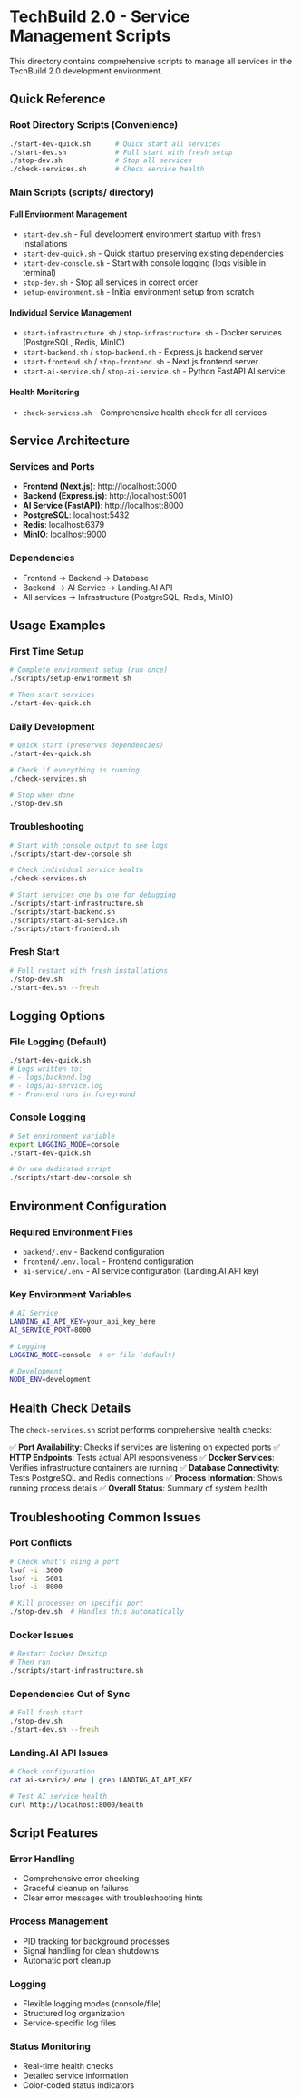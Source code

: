 # TechBuild 2.0 - Service Management Scripts

This directory contains comprehensive scripts to manage all services in the TechBuild 2.0 development environment.

## Quick Reference

### Root Directory Scripts (Convenience)
```bash
./start-dev-quick.sh      # Quick start all services
./start-dev.sh            # Full start with fresh setup
./stop-dev.sh             # Stop all services
./check-services.sh       # Check service health
```

### Main Scripts (scripts/ directory)

#### Full Environment Management
- `start-dev.sh` - Full development environment startup with fresh installations
- `start-dev-quick.sh` - Quick startup preserving existing dependencies
- `start-dev-console.sh` - Start with console logging (logs visible in terminal)
- `stop-dev.sh` - Stop all services in correct order
- `setup-environment.sh` - Initial environment setup from scratch

#### Individual Service Management
- `start-infrastructure.sh` / `stop-infrastructure.sh` - Docker services (PostgreSQL, Redis, MinIO)
- `start-backend.sh` / `stop-backend.sh` - Express.js backend server
- `start-frontend.sh` / `stop-frontend.sh` - Next.js frontend server
- `start-ai-service.sh` / `stop-ai-service.sh` - Python FastAPI AI service

#### Health Monitoring
- `check-services.sh` - Comprehensive health check for all services

## Service Architecture

### Services and Ports
- **Frontend (Next.js)**: http://localhost:3000
- **Backend (Express.js)**: http://localhost:5001
- **AI Service (FastAPI)**: http://localhost:8000
- **PostgreSQL**: localhost:5432
- **Redis**: localhost:6379
- **MinIO**: localhost:9000

### Dependencies
- Frontend → Backend → Database
- Backend → AI Service → Landing.AI API
- All services → Infrastructure (PostgreSQL, Redis, MinIO)

## Usage Examples

### First Time Setup
```bash
# Complete environment setup (run once)
./scripts/setup-environment.sh

# Then start services
./start-dev-quick.sh
```

### Daily Development
```bash
# Quick start (preserves dependencies)
./start-dev-quick.sh

# Check if everything is running
./check-services.sh

# Stop when done
./stop-dev.sh
```

### Troubleshooting
```bash
# Start with console output to see logs
./scripts/start-dev-console.sh

# Check individual service health
./check-services.sh

# Start services one by one for debugging
./scripts/start-infrastructure.sh
./scripts/start-backend.sh
./scripts/start-ai-service.sh
./scripts/start-frontend.sh
```

### Fresh Start
```bash
# Full restart with fresh installations
./stop-dev.sh
./start-dev.sh --fresh
```

## Logging Options

### File Logging (Default)
```bash
./start-dev-quick.sh
# Logs written to:
# - logs/backend.log
# - logs/ai-service.log
# - Frontend runs in foreground
```

### Console Logging
```bash
# Set environment variable
export LOGGING_MODE=console
./start-dev-quick.sh

# Or use dedicated script
./scripts/start-dev-console.sh
```

## Environment Configuration

### Required Environment Files
- `backend/.env` - Backend configuration
- `frontend/.env.local` - Frontend configuration  
- `ai-service/.env` - AI service configuration (Landing.AI API key)

### Key Environment Variables
```bash
# AI Service
LANDING_AI_API_KEY=your_api_key_here
AI_SERVICE_PORT=8000

# Logging
LOGGING_MODE=console  # or file (default)

# Development
NODE_ENV=development
```

## Health Check Details

The `check-services.sh` script performs comprehensive health checks:

✅ **Port Availability**: Checks if services are listening on expected ports
✅ **HTTP Endpoints**: Tests actual API responsiveness
✅ **Docker Services**: Verifies infrastructure containers are running
✅ **Database Connectivity**: Tests PostgreSQL and Redis connections
✅ **Process Information**: Shows running process details
✅ **Overall Status**: Summary of system health

## Troubleshooting Common Issues

### Port Conflicts
```bash
# Check what's using a port
lsof -i :3000
lsof -i :5001
lsof -i :8000

# Kill processes on specific port
./stop-dev.sh  # Handles this automatically
```

### Docker Issues
```bash
# Restart Docker Desktop
# Then run
./scripts/start-infrastructure.sh
```

### Dependencies Out of Sync
```bash
# Full fresh start
./stop-dev.sh
./start-dev.sh --fresh
```

### Landing.AI API Issues
```bash
# Check configuration
cat ai-service/.env | grep LANDING_AI_API_KEY

# Test AI service health
curl http://localhost:8000/health
```

## Script Features

### Error Handling
- Comprehensive error checking
- Graceful cleanup on failures
- Clear error messages with troubleshooting hints

### Process Management
- PID tracking for background processes
- Signal handling for clean shutdowns
- Automatic port cleanup

### Logging
- Flexible logging modes (console/file)
- Structured log organization
- Service-specific log files

### Status Monitoring
- Real-time health checks
- Detailed service information
- Color-coded status indicators